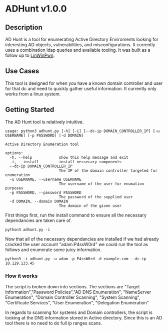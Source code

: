 # ADHunt v1.0.0
## Description
AD Hunt is a tool for enumerating Active Directory Enviroments looking for interesting AD objects, vulnerabilities, and misconfigurations. It currently uses a combination ldap queries and available tooling. It was built as a follow up to [LinWinPwn](https://github.com/lefayjey/linWinPwn).

## Use Cases

This tool is designed for when you have a known domain controller and user for that dc and need to quickly gather useful information.  It currently only works from a linux system.

## Getting Started
The AD Hunt tool is relatively intuitive.
```
usage: python3 adhunt.py [-h] [-i] [--dc-ip DOMAIN_CONTROLLER_IP] [-u USERNAME] [-p PASSWORD] [-d DOMAIN]

Active Directory Enumeration tool

options:
  -h, --help            show this help message and exit
  -i, --install         install nessecary components
  --dc-ip DOMAIN_CONTROLLER_IP
                        The IP of the domain controller targeted for enumeration
  -u USERNAME, --username USERNAME
                        The username of the user for enumation purposes
  -p PASSWORD, --password PASSWORD
                        The password of the supplied user
  -d DOMAIN, --domain DOMAIN
                        The domain of the given user
```

First things first, run the install command to ensure all the necessary dependancies are taken care of.

```
python3 adhunt.py -i
```

Now that all of the necessary dependancies are installed if we had already cracked the user account "adam:P4ssW0rd" we could run the tool as follows and enumerate some juicy information.

```
python3 -i adhunt.py -u adam -p P4ssW0rd -d example.com --dc-ip 10.129.133.45
```

### How it works
The script is broken down into sections. The sections are "Target Information","Password Policies","AD DNS Enumeration", "NameServer Enumeration", "Domain Controller Scanning", "System Scanning", "Certificate Services", "User Enumeration", "Delegation Enumeration"

In regards to scanning for systems and Domain controllers, the script is looking at the DNS information stored in Active directory. Since this is an AD tool there is no need to do full ip ranges scans.